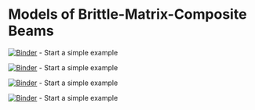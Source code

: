 # Models of Brittle-Matrix-Composite Beams

[![Binder](https://mybinder.org/badge.svg)](https://mybinder.org/v2/gh/bmcs-group/bmcs_beam/master?urlpath=%2Fapps%2Fbmcs_beam/beam_design/mq_profile.ipynb) - Start a simple example

[![Binder](https://mybinder.org/badge.svg)](https://mybinder.org/v2/gh/bmcs-group/bmcs_beam/master?urlpath=%2Fapps%2Fbmcs_beam/beam_design/mq_profile.ipynb) - Start a simple example

[![Binder](https://mybinder.org/badge.svg)](https://mybinder.org/v2/gh/bmcs-group/bmcs_beam/master?urlpath=%2Fapps%2Findex.ipynb) - Start a simple example


[![Binder](https://mybinder.org/badge.svg)](https://mybinder.org/v2/gh/bmcs-group/bmcs_utils/master?urlpath=%2Fapps%2Fbmcs_utils/test_editor.ipynb) - Start a simple example
